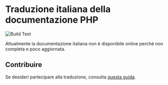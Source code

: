 # Traduzione italiana della documentazione PHP

![Build Test](https://github.com/php/doc-it/workflows/Build%20Test/badge.svg)

Attualmente la documentazione italiana non è disponibile online perché non completa e poco aggiornata.

## Contribuire

Se desideri partecipare alla traduzione, consulta [questa guida](CONTRIBUTING.md).